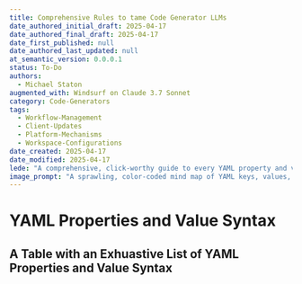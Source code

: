 ```yaml
---
title: Comprehensive Rules to tame Code Generator LLMs
date_authored_initial_draft: 2025-04-17
date_authored_final_draft: 2025-04-17
date_first_published: null
date_authored_last_updated: null
at_semantic_version: 0.0.0.1
status: To-Do
authors:
  - Michael Staton
augmented_with: Windsurf on Claude 3.7 Sonnet
category: Code-Generators
tags:
  - Workflow-Management
  - Client-Updates
  - Platform-Mechanisms
  - Workspace-Configurations
date_created: 2025-04-17
date_modified: 2025-04-17
lede: "A comprehensive, click-worthy guide to every YAML property and value syntax nuance you need to master for robust automation and content integrity."
image_prompt: "A sprawling, color-coded mind map of YAML keys, values, and syntax rules, with highlighted error icons and best-practice callouts, all on a digital whiteboard."
---
```


# YAML Properties and Value Syntax

## A Table with an Exhuastive List of YAML Properties and Value Syntax